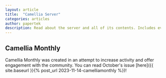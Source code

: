 ```yaml
---
layout: article
title:  "Camellia Server"
categories: articles
author: papertek
description: Read about the server and all of its contents. Includes events, history and more!
---
```

<!-- Items to include: -->
<!-- Camellia Monthly -->

## Camellia Monthly

Camellia Monthly was created in an attempt to increase activity and offer engagement with the community. You can read October's issue [here]({{ site.baseurl }}{% post_url 2023-11-14-camelliamonthly %})!
